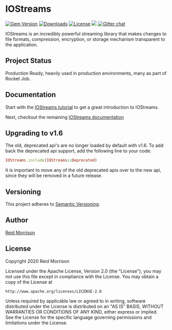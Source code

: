# IOStreams
[![Gem Version](https://img.shields.io/gem/v/iostreams.svg)](https://rubygems.org/gems/iostreams) [![Downloads](https://img.shields.io/gem/dt/iostreams.svg)](https://rubygems.org/gems/iostreams) [![License](https://img.shields.io/badge/license-Apache%202.0-brightgreen.svg)](http://opensource.org/licenses/Apache-2.0) ![](https://img.shields.io/badge/status-Production%20Ready-blue.svg) [![Gitter chat](https://img.shields.io/badge/IRC%20(gitter)-Support-brightgreen.svg)](https://gitter.im/rocketjob/support)

IOStreams is an incredibly powerful streaming library that makes changes to file formats, compression, encryption, 
or storage mechanism transparent to the application.

## Project Status

Production Ready, heavily used in production environments, many as part of Rocket Job.

## Documentation

Start with the [IOStreams tutorial](https://iostreams.rocketjob.io/tutorial) to get a great introduction to IOStreams.

Next, checkout the remaining [IOStreams documentation](https://iostreams.rocketjob.io/)

## Upgrading to v1.6

The old, deprecated api's are no longer loaded by default with v1.6. To add back the deprecated api support, add
the following line to your code:

~~~ruby
IOStreams.include(IOStreams::Deprecated)
~~~

It is important to move any of the old deprecated apis over to the new api, since they will be removed in a future
release.

## Versioning

This project adheres to [Semantic Versioning](http://semver.org/).

## Author

[Reid Morrison](https://github.com/reidmorrison)

## License

Copyright 2020 Reid Morrison

Licensed under the Apache License, Version 2.0 (the "License");
you may not use this file except in compliance with the License.
You may obtain a copy of the License at

    http://www.apache.org/licenses/LICENSE-2.0

Unless required by applicable law or agreed to in writing, software
distributed under the License is distributed on an "AS IS" BASIS,
WITHOUT WARRANTIES OR CONDITIONS OF ANY KIND, either express or implied.
See the License for the specific language governing permissions and
limitations under the License.
